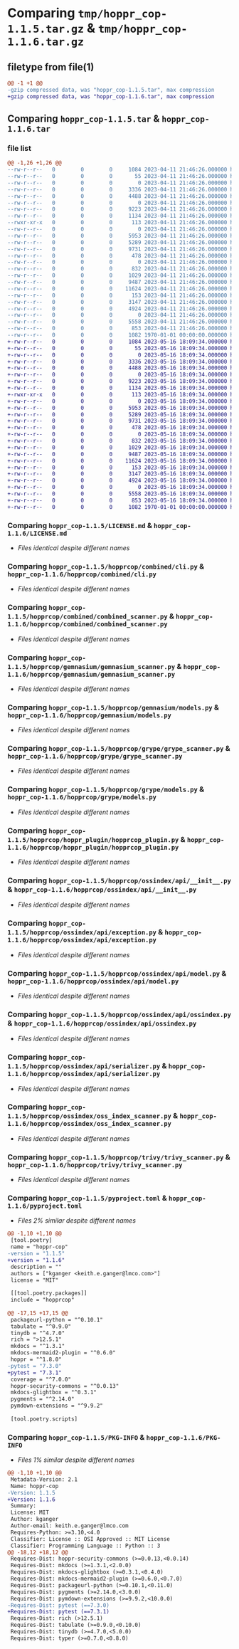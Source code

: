 # Comparing `tmp/hoppr_cop-1.1.5.tar.gz` & `tmp/hoppr_cop-1.1.6.tar.gz`

## filetype from file(1)

```diff
@@ -1 +1 @@
-gzip compressed data, was "hoppr_cop-1.1.5.tar", max compression
+gzip compressed data, was "hoppr_cop-1.1.6.tar", max compression
```

## Comparing `hoppr_cop-1.1.5.tar` & `hoppr_cop-1.1.6.tar`

### file list

```diff
@@ -1,26 +1,26 @@
--rw-r--r--   0        0        0     1084 2023-04-11 21:46:26.000000 hoppr_cop-1.1.5/LICENSE.md
--rw-r--r--   0        0        0       55 2023-04-11 21:46:26.000000 hoppr_cop-1.1.5/hopprcop/__init__.py
--rw-r--r--   0        0        0        0 2023-04-11 21:46:26.000000 hoppr_cop-1.1.5/hopprcop/combined/__init__.py
--rw-r--r--   0        0        0     3336 2023-04-11 21:46:26.000000 hoppr_cop-1.1.5/hopprcop/combined/cli.py
--rw-r--r--   0        0        0     4488 2023-04-11 21:46:26.000000 hoppr_cop-1.1.5/hopprcop/combined/combined_scanner.py
--rw-r--r--   0        0        0        0 2023-04-11 21:46:26.000000 hoppr_cop-1.1.5/hopprcop/gemnasium/__init__.py
--rw-r--r--   0        0        0     9223 2023-04-11 21:46:26.000000 hoppr_cop-1.1.5/hopprcop/gemnasium/gemnasium_scanner.py
--rw-r--r--   0        0        0     1134 2023-04-11 21:46:26.000000 hoppr_cop-1.1.5/hopprcop/gemnasium/models.py
--rwxr-xr-x   0        0        0      113 2023-04-11 21:46:26.000000 hoppr_cop-1.1.5/hopprcop/gemnasium/semver
--rw-r--r--   0        0        0        0 2023-04-11 21:46:26.000000 hoppr_cop-1.1.5/hopprcop/grype/__init__.py
--rw-r--r--   0        0        0     5953 2023-04-11 21:46:26.000000 hoppr_cop-1.1.5/hopprcop/grype/grype_scanner.py
--rw-r--r--   0        0        0     5289 2023-04-11 21:46:26.000000 hoppr_cop-1.1.5/hopprcop/grype/models.py
--rw-r--r--   0        0        0     9731 2023-04-11 21:46:26.000000 hoppr_cop-1.1.5/hopprcop/hoppr_plugin/hopprcop_plugin.py
--rw-r--r--   0        0        0      478 2023-04-11 21:46:26.000000 hoppr_cop-1.1.5/hopprcop/ossindex/README.md
--rw-r--r--   0        0        0        0 2023-04-11 21:46:26.000000 hoppr_cop-1.1.5/hopprcop/ossindex/__init__.py
--rw-r--r--   0        0        0      832 2023-04-11 21:46:26.000000 hoppr_cop-1.1.5/hopprcop/ossindex/api/__init__.py
--rw-r--r--   0        0        0     1029 2023-04-11 21:46:26.000000 hoppr_cop-1.1.5/hopprcop/ossindex/api/exception.py
--rw-r--r--   0        0        0     9487 2023-04-11 21:46:26.000000 hoppr_cop-1.1.5/hopprcop/ossindex/api/model.py
--rw-r--r--   0        0        0    11624 2023-04-11 21:46:26.000000 hoppr_cop-1.1.5/hopprcop/ossindex/api/ossindex.py
--rw-r--r--   0        0        0      153 2023-04-11 21:46:26.000000 hoppr_cop-1.1.5/hopprcop/ossindex/api/py.typed
--rw-r--r--   0        0        0     3147 2023-04-11 21:46:26.000000 hoppr_cop-1.1.5/hopprcop/ossindex/api/serializer.py
--rw-r--r--   0        0        0     4924 2023-04-11 21:46:26.000000 hoppr_cop-1.1.5/hopprcop/ossindex/oss_index_scanner.py
--rw-r--r--   0        0        0        0 2023-04-11 21:46:26.000000 hoppr_cop-1.1.5/hopprcop/trivy/__init__.py
--rw-r--r--   0        0        0     5558 2023-04-11 21:46:26.000000 hoppr_cop-1.1.5/hopprcop/trivy/trivy_scanner.py
--rw-r--r--   0        0        0      853 2023-04-11 21:46:26.000000 hoppr_cop-1.1.5/pyproject.toml
--rw-r--r--   0        0        0     1082 1970-01-01 00:00:00.000000 hoppr_cop-1.1.5/PKG-INFO
+-rw-r--r--   0        0        0     1084 2023-05-16 18:09:34.000000 hoppr_cop-1.1.6/LICENSE.md
+-rw-r--r--   0        0        0       55 2023-05-16 18:09:34.000000 hoppr_cop-1.1.6/hopprcop/__init__.py
+-rw-r--r--   0        0        0        0 2023-05-16 18:09:34.000000 hoppr_cop-1.1.6/hopprcop/combined/__init__.py
+-rw-r--r--   0        0        0     3336 2023-05-16 18:09:34.000000 hoppr_cop-1.1.6/hopprcop/combined/cli.py
+-rw-r--r--   0        0        0     4488 2023-05-16 18:09:34.000000 hoppr_cop-1.1.6/hopprcop/combined/combined_scanner.py
+-rw-r--r--   0        0        0        0 2023-05-16 18:09:34.000000 hoppr_cop-1.1.6/hopprcop/gemnasium/__init__.py
+-rw-r--r--   0        0        0     9223 2023-05-16 18:09:34.000000 hoppr_cop-1.1.6/hopprcop/gemnasium/gemnasium_scanner.py
+-rw-r--r--   0        0        0     1134 2023-05-16 18:09:34.000000 hoppr_cop-1.1.6/hopprcop/gemnasium/models.py
+-rwxr-xr-x   0        0        0      113 2023-05-16 18:09:34.000000 hoppr_cop-1.1.6/hopprcop/gemnasium/semver
+-rw-r--r--   0        0        0        0 2023-05-16 18:09:34.000000 hoppr_cop-1.1.6/hopprcop/grype/__init__.py
+-rw-r--r--   0        0        0     5953 2023-05-16 18:09:34.000000 hoppr_cop-1.1.6/hopprcop/grype/grype_scanner.py
+-rw-r--r--   0        0        0     5289 2023-05-16 18:09:34.000000 hoppr_cop-1.1.6/hopprcop/grype/models.py
+-rw-r--r--   0        0        0     9731 2023-05-16 18:09:34.000000 hoppr_cop-1.1.6/hopprcop/hoppr_plugin/hopprcop_plugin.py
+-rw-r--r--   0        0        0      478 2023-05-16 18:09:34.000000 hoppr_cop-1.1.6/hopprcop/ossindex/README.md
+-rw-r--r--   0        0        0        0 2023-05-16 18:09:34.000000 hoppr_cop-1.1.6/hopprcop/ossindex/__init__.py
+-rw-r--r--   0        0        0      832 2023-05-16 18:09:34.000000 hoppr_cop-1.1.6/hopprcop/ossindex/api/__init__.py
+-rw-r--r--   0        0        0     1029 2023-05-16 18:09:34.000000 hoppr_cop-1.1.6/hopprcop/ossindex/api/exception.py
+-rw-r--r--   0        0        0     9487 2023-05-16 18:09:34.000000 hoppr_cop-1.1.6/hopprcop/ossindex/api/model.py
+-rw-r--r--   0        0        0    11624 2023-05-16 18:09:34.000000 hoppr_cop-1.1.6/hopprcop/ossindex/api/ossindex.py
+-rw-r--r--   0        0        0      153 2023-05-16 18:09:34.000000 hoppr_cop-1.1.6/hopprcop/ossindex/api/py.typed
+-rw-r--r--   0        0        0     3147 2023-05-16 18:09:34.000000 hoppr_cop-1.1.6/hopprcop/ossindex/api/serializer.py
+-rw-r--r--   0        0        0     4924 2023-05-16 18:09:34.000000 hoppr_cop-1.1.6/hopprcop/ossindex/oss_index_scanner.py
+-rw-r--r--   0        0        0        0 2023-05-16 18:09:34.000000 hoppr_cop-1.1.6/hopprcop/trivy/__init__.py
+-rw-r--r--   0        0        0     5558 2023-05-16 18:09:34.000000 hoppr_cop-1.1.6/hopprcop/trivy/trivy_scanner.py
+-rw-r--r--   0        0        0      853 2023-05-16 18:09:34.000000 hoppr_cop-1.1.6/pyproject.toml
+-rw-r--r--   0        0        0     1082 1970-01-01 00:00:00.000000 hoppr_cop-1.1.6/PKG-INFO
```

### Comparing `hoppr_cop-1.1.5/LICENSE.md` & `hoppr_cop-1.1.6/LICENSE.md`

 * *Files identical despite different names*

### Comparing `hoppr_cop-1.1.5/hopprcop/combined/cli.py` & `hoppr_cop-1.1.6/hopprcop/combined/cli.py`

 * *Files identical despite different names*

### Comparing `hoppr_cop-1.1.5/hopprcop/combined/combined_scanner.py` & `hoppr_cop-1.1.6/hopprcop/combined/combined_scanner.py`

 * *Files identical despite different names*

### Comparing `hoppr_cop-1.1.5/hopprcop/gemnasium/gemnasium_scanner.py` & `hoppr_cop-1.1.6/hopprcop/gemnasium/gemnasium_scanner.py`

 * *Files identical despite different names*

### Comparing `hoppr_cop-1.1.5/hopprcop/gemnasium/models.py` & `hoppr_cop-1.1.6/hopprcop/gemnasium/models.py`

 * *Files identical despite different names*

### Comparing `hoppr_cop-1.1.5/hopprcop/grype/grype_scanner.py` & `hoppr_cop-1.1.6/hopprcop/grype/grype_scanner.py`

 * *Files identical despite different names*

### Comparing `hoppr_cop-1.1.5/hopprcop/grype/models.py` & `hoppr_cop-1.1.6/hopprcop/grype/models.py`

 * *Files identical despite different names*

### Comparing `hoppr_cop-1.1.5/hopprcop/hoppr_plugin/hopprcop_plugin.py` & `hoppr_cop-1.1.6/hopprcop/hoppr_plugin/hopprcop_plugin.py`

 * *Files identical despite different names*

### Comparing `hoppr_cop-1.1.5/hopprcop/ossindex/api/__init__.py` & `hoppr_cop-1.1.6/hopprcop/ossindex/api/__init__.py`

 * *Files identical despite different names*

### Comparing `hoppr_cop-1.1.5/hopprcop/ossindex/api/exception.py` & `hoppr_cop-1.1.6/hopprcop/ossindex/api/exception.py`

 * *Files identical despite different names*

### Comparing `hoppr_cop-1.1.5/hopprcop/ossindex/api/model.py` & `hoppr_cop-1.1.6/hopprcop/ossindex/api/model.py`

 * *Files identical despite different names*

### Comparing `hoppr_cop-1.1.5/hopprcop/ossindex/api/ossindex.py` & `hoppr_cop-1.1.6/hopprcop/ossindex/api/ossindex.py`

 * *Files identical despite different names*

### Comparing `hoppr_cop-1.1.5/hopprcop/ossindex/api/serializer.py` & `hoppr_cop-1.1.6/hopprcop/ossindex/api/serializer.py`

 * *Files identical despite different names*

### Comparing `hoppr_cop-1.1.5/hopprcop/ossindex/oss_index_scanner.py` & `hoppr_cop-1.1.6/hopprcop/ossindex/oss_index_scanner.py`

 * *Files identical despite different names*

### Comparing `hoppr_cop-1.1.5/hopprcop/trivy/trivy_scanner.py` & `hoppr_cop-1.1.6/hopprcop/trivy/trivy_scanner.py`

 * *Files identical despite different names*

### Comparing `hoppr_cop-1.1.5/pyproject.toml` & `hoppr_cop-1.1.6/pyproject.toml`

 * *Files 2% similar despite different names*

```diff
@@ -1,10 +1,10 @@
 [tool.poetry]
 name = "hoppr-cop"
-version = "1.1.5"
+version = "1.1.6"
 description = ""
 authors = ["kganger <keith.e.ganger@lmco.com>"]
 license = "MIT"
 
 [[tool.poetry.packages]]
 include = "hopprcop"
 
@@ -17,15 +17,15 @@
 packageurl-python = "^0.10.1"
 tabulate = "^0.9.0"
 tinydb = "^4.7.0"
 rich = ">12.5.1"
 mkdocs = "^1.3.1"
 mkdocs-mermaid2-plugin = "^0.6.0"
 hoppr = "^1.8.0"
-pytest = "7.3.0"
+pytest = "7.3.1"
 coverage = "^7.0.0"
 hoppr-security-commons = "^0.0.13"
 mkdocs-glightbox = "^0.3.1"
 pygments = "^2.14.0"
 pymdown-extensions = "^9.9.2"
 
 [tool.poetry.scripts]
```

### Comparing `hoppr_cop-1.1.5/PKG-INFO` & `hoppr_cop-1.1.6/PKG-INFO`

 * *Files 1% similar despite different names*

```diff
@@ -1,10 +1,10 @@
 Metadata-Version: 2.1
 Name: hoppr-cop
-Version: 1.1.5
+Version: 1.1.6
 Summary: 
 License: MIT
 Author: kganger
 Author-email: keith.e.ganger@lmco.com
 Requires-Python: >=3.10,<4.0
 Classifier: License :: OSI Approved :: MIT License
 Classifier: Programming Language :: Python :: 3
@@ -18,12 +18,12 @@
 Requires-Dist: hoppr-security-commons (>=0.0.13,<0.0.14)
 Requires-Dist: mkdocs (>=1.3.1,<2.0.0)
 Requires-Dist: mkdocs-glightbox (>=0.3.1,<0.4.0)
 Requires-Dist: mkdocs-mermaid2-plugin (>=0.6.0,<0.7.0)
 Requires-Dist: packageurl-python (>=0.10.1,<0.11.0)
 Requires-Dist: pygments (>=2.14.0,<3.0.0)
 Requires-Dist: pymdown-extensions (>=9.9.2,<10.0.0)
-Requires-Dist: pytest (==7.3.0)
+Requires-Dist: pytest (==7.3.1)
 Requires-Dist: rich (>12.5.1)
 Requires-Dist: tabulate (>=0.9.0,<0.10.0)
 Requires-Dist: tinydb (>=4.7.0,<5.0.0)
 Requires-Dist: typer (>=0.7.0,<0.8.0)
```


